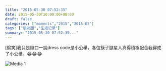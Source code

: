 ```yaml
---
title: "2015-05-30 07:52:35"
date: 2015-05-30T10:00:00+08:00
draft: false
categories: ["moments","2015","2015-05"]
tags: ["朋友圈","生活记录"]
summary: "2015-05-30 07:52:35..."
---
```


[偷笑]我只是隨口一說dress code是小公舉，各位筷子腿星人真得積極配合我穿成了小公舉。😂😂😂

![Media 1](/Moments/photos/2015-05-30/201505300752350.jpg)

